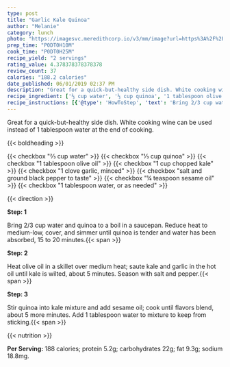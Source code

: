 ```yaml
---
type: post
title: "Garlic Kale Quinoa"
author: "Melanie"
category: lunch
photo: "https://imagesvc.meredithcorp.io/v3/mm/image?url=https%3A%2F%2Fimages.media-allrecipes.com%2Fuserphotos%2F2003531.jpg"
prep_time: "P0DT0H10M"
cook_time: "P0DT0H25M"
recipe_yield: "2 servings"
rating_value: 4.378378378378378
review_count: 37
calories: "188.2 calories"
date_published: 06/01/2019 02:37 PM
description: "Great for a quick-but-healthy side dish. White cooking wine can be used instead of 1 tablespoon water at the end of cooking."
recipe_ingredient: ['⅔ cup water', '⅓ cup quinoa', '1 tablespoon olive oil', '1 cup chopped kale', '1 clove garlic, minced', 'salt and ground black pepper to taste', '¼ teaspoon sesame oil', '1 tablespoon water, or as needed']
recipe_instructions: [{'@type': 'HowToStep', 'text': 'Bring 2/3 cup water and quinoa to a boil in a saucepan. Reduce heat to medium-low, cover, and simmer until quinoa is tender and water has been absorbed, 15 to 20 minutes.\n'}, {'@type': 'HowToStep', 'text': 'Heat olive oil in a skillet over medium heat; saute kale and garlic in the hot oil until kale is wilted, about 5 minutes. Season with salt and pepper.\n'}, {'@type': 'HowToStep', 'text': 'Stir quinoa into kale mixture and add sesame oil; cook until flavors blend, about 5 more minutes. Add 1 tablespoon water to mixture to keep from sticking.\n'}]
---
```


Great for a quick-but-healthy side dish. White cooking wine can be used instead of 1 tablespoon water at the end of cooking. 

{{< boldheading >}}

{{< checkbox "⅔ cup water" >}}
{{< checkbox "⅓ cup quinoa" >}}
{{< checkbox "1 tablespoon olive oil" >}}
{{< checkbox "1 cup chopped kale" >}}
{{< checkbox "1 clove garlic, minced" >}}
{{< checkbox "salt and ground black pepper to taste" >}}
{{< checkbox "¼ teaspoon sesame oil" >}}
{{< checkbox "1 tablespoon water, or as needed" >}}


{{< direction >}}

**Step: 1**

Bring 2/3 cup water and quinoa to a boil in a saucepan. Reduce heat to medium-low, cover, and simmer until quinoa is tender and water has been absorbed, 15 to 20 minutes.{{< span >}}

**Step: 2**

Heat olive oil in a skillet over medium heat; saute kale and garlic in the hot oil until kale is wilted, about 5 minutes. Season with salt and pepper.{{< span >}}

**Step: 3**

Stir quinoa into kale mixture and add sesame oil; cook until flavors blend, about 5 more minutes. Add 1 tablespoon water to mixture to keep from sticking.{{< span >}}

{{< nutrition >}}

**Per Serving:** 188 calories; protein 5.2g; carbohydrates 22g; fat 9.3g; sodium 18.8mg.